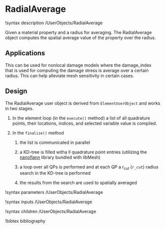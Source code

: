 # RadialAverage

!syntax description /UserObjects/RadialAverage

Given a material property and a radius for averaging. The RadialAverage object
computes the spatial average value of the property over the radius.

## Applications
This can be used for nonlocal damage models where the damage_index that is used
for computing the damage stress is average over a certain radius. This can help
alleviate mesh sensitivity in certain cases.

## Design

The RadialAverage user object is derived from `ElementUserObject` and
works in two stages.

1. In the element loop (in the `execute()` method) a list of all quadrature
   points, their locations, indices, and selected variable value is compiled.

2. In the `finalize()` method

    1. the list is communicated in parallel

    2. a KD-tree is filled witha ll quadrature point entries (utilizing the
        [nanoflann](https://github.com/jlblancoc/nanoflann) library bundled with
        libMesh)

    3. a loop over all QPs is performed and at each QP a $r_{cut}$ (`r_cut`)
        radius search in the KD-tree is performed

    4. the results from the search are used to spatially averaged


!syntax parameters /UserObjects/RadialAverage

!syntax inputs /UserObjects/RadialAverage

!syntax children /UserObjects/RadialAverage

!bibtex bibliography
